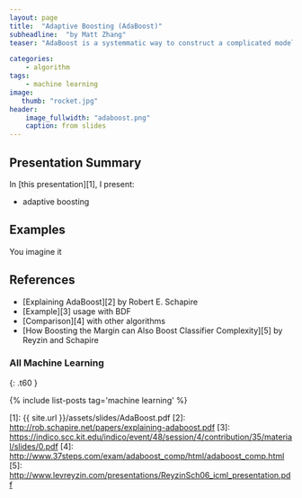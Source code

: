 ```yaml
---
layout: page
title:  "Adaptive Boosting (AdaBoost)"
subheadline:  "by Matt Zhang"
teaser: "AdaBoost is a systemmatic way to construct a complicated model (strong learner) by combining many copies of a simple model (weak learner). Each simple model is fit to a reweighted data set, where unexplained data have higher weights."

categories:
    - algorithm
tags:
    - machine learning 
image:
   thumb: "rocket.jpg"
header:
    image_fullwidth: "adaboost.png"
    caption: from slides
---
```

<!-- Page Content Starts Here -->

## Presentation Summary
In [this presentation][1], I present:

  * adaptive boosting

## Examples
You imagine it

## References
* [Explaining AdaBoost][2] by Robert E. Schapire
* [Example][3] usage with BDF
* [Comparison][4] with other algorithms
* [How Boosting the Margin can Also Boost Classifier Complexity][5] by Reyzin and Schapire

### All Machine Learning
{: .t60 }

{% include list-posts tag='machine learning' %}

[1]: {{ site.url }}/assets/slides/AdaBoost.pdf
[2]: http://rob.schapire.net/papers/explaining-adaboost.pdf
[3]: https://indico.scc.kit.edu/indico/event/48/session/4/contribution/35/material/slides/0.pdf
[4]: http://www.37steps.com/exam/adaboost_comp/html/adaboost_comp.html
[5]: http://www.levreyzin.com/presentations/ReyzinSch06_icml_presentation.pdf
